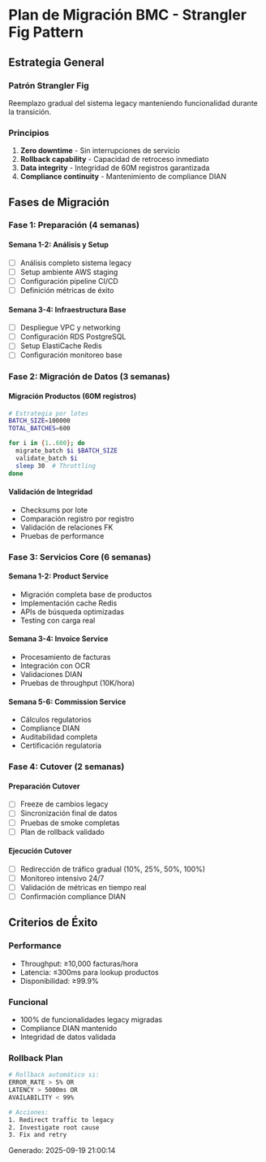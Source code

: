 # Plan de Migración BMC - Strangler Fig Pattern

## Estrategia General

### Patrón Strangler Fig
Reemplazo gradual del sistema legacy manteniendo funcionalidad durante la transición.

### Principios
1. **Zero downtime** - Sin interrupciones de servicio
2. **Rollback capability** - Capacidad de retroceso inmediato
3. **Data integrity** - Integridad de 60M registros garantizada
4. **Compliance continuity** - Mantenimiento de compliance DIAN

## Fases de Migración

### Fase 1: Preparación (4 semanas)

#### Semana 1-2: Análisis y Setup
- [ ] Análisis completo sistema legacy
- [ ] Setup ambiente AWS staging
- [ ] Configuración pipeline CI/CD
- [ ] Definición métricas de éxito

#### Semana 3-4: Infraestructura Base
- [ ] Despliegue VPC y networking
- [ ] Configuración RDS PostgreSQL
- [ ] Setup ElastiCache Redis
- [ ] Configuración monitoreo base

### Fase 2: Migración de Datos (3 semanas)

#### Migración Productos (60M registros)
```bash
# Estrategia por lotes
BATCH_SIZE=100000
TOTAL_BATCHES=600

for i in {1..600}; do
  migrate_batch $i $BATCH_SIZE
  validate_batch $i
  sleep 30  # Throttling
done
```

#### Validación de Integridad
- Checksums por lote
- Comparación registro por registro
- Validación de relaciones FK
- Pruebas de performance

### Fase 3: Servicios Core (6 semanas)

#### Semana 1-2: Product Service
- Migración completa base de productos
- Implementación cache Redis
- APIs de búsqueda optimizadas
- Testing con carga real

#### Semana 3-4: Invoice Service  
- Procesamiento de facturas
- Integración con OCR
- Validaciones DIAN
- Pruebas de throughput (10K/hora)

#### Semana 5-6: Commission Service
- Cálculos regulatorios
- Compliance DIAN
- Auditabilidad completa
- Certificación regulatoria

### Fase 4: Cutover (2 semanas)

#### Preparación Cutover
- [ ] Freeze de cambios legacy
- [ ] Sincronización final de datos
- [ ] Pruebas de smoke completas
- [ ] Plan de rollback validado

#### Ejecución Cutover
- [ ] Redirección de tráfico gradual (10%, 25%, 50%, 100%)
- [ ] Monitoreo intensivo 24/7
- [ ] Validación de métricas en tiempo real
- [ ] Confirmación compliance DIAN

## Criterios de Éxito

### Performance
- Throughput: ≥10,000 facturas/hora
- Latencia: ≤300ms para lookup productos
- Disponibilidad: ≥99.9%

### Funcional
- 100% de funcionalidades legacy migradas
- Compliance DIAN mantenido
- Integridad de datos validada

### Rollback Plan
```bash
# Rollback automático si:
ERROR_RATE > 5% OR
LATENCY > 5000ms OR  
AVAILABILITY < 99%

# Acciones:
1. Redirect traffic to legacy
2. Investigate root cause
3. Fix and retry
```

Generado: 2025-09-19 21:00:14
